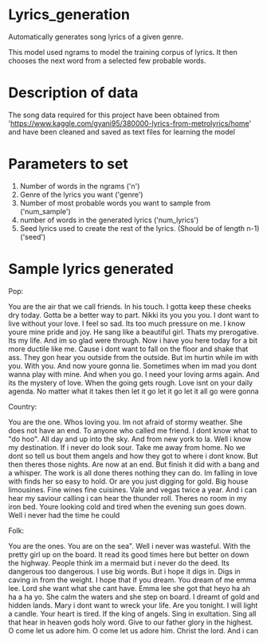 # Lyrics_generation
Automatically generates song lyrics of a given genre.

This model used ngrams to model the training corpus of lyrics. It then chooses the next word from a selected few probable words. 

# Description of data
The song data required for this project have been obtained from 'https://www.kaggle.com/gyani95/380000-lyrics-from-metrolyrics/home' and have been cleaned and saved as text files for learning the model

# Parameters to set
 1. Number of words in the ngrams ('n')
 2. Genre of the lyrics you want ('genre')
 3. Number of most probable words you want to sample from ('num_sample')
 4. number of words in the generated lyrics ('num_lyrics')
 5. Seed lyrics used to create the rest of the lyrics. (Should be of length n-1) ('seed')
 
 # Sample lyrics generated
 
 Pop: 
 
 You are the air that we call friends.
 In his touch.
 I gotta keep these cheeks dry today.
 Gotta be a better way to part.
 Nikki its you you you.
 I dont want to live without your love.
 I feel so sad.
 Its too much pressure on me.
 I know youre mine pride and joy.
 He sang like a beautiful girl.
 Thats my prerogative.
 Its my life.
 And im so glad were through.
 Now i have you here today for a bit more ductile like me.
 Cause i dont want to fall on the floor and shake that ass.
 They gon hear you outside from the outside.
 But im hurtin while im with you.
 With you.
 And now youre gonna lie.
 Sometimes when im mad you dont wanna play with mine.
 And when you go.
 I need your loving arms again.
 And its the mystery of love.
 When the going gets rough.
 Love isnt on your daily agenda.
 No matter what it takes then let it go let it go let it all go were gonna
 
 Country:
 
 You are the one.
 Whos loving you.
 Im not afraid of stormy weather.
 She does not have an end.
 To anyone who called me friend.
 I dont know what to "do hoo".
 All day and up into the sky.
 And from new york to la.
 Well i know my destination.
 If i never do look sour.
 Take me away from home.
 No we dont so tell us bout them angels and how they got to where i dont know.
 But then theres those nights.
 Are now at an end.
 But finish it did with a bang and a whisper.
 The work is all done theres nothing they can do.
 Im falling in love with finds her so easy to hold.
 Or are you just digging for gold.
 Big house limousines.
 Fine wines fine cuisines.
 Vale and vegas twice a year.
 And i can hear my saviour calling i can hear the thunder roll.
 Theres no room in my iron bed.
 Youre looking cold and tired when the evening sun goes down.
 Well i never had the time he could
 
 Folk:
 
 You are the ones.
 You are on the sea".
 Well i never was wasteful.
 With the pretty girl up on the board.
 It read its good times here but better on down the highway.
 People think im a mermaid but i never do the deed.
 Its dangerous too dangerous.
 I use big words.
 But i hope it digs in.
 Digs in caving in from the weight.
 I hope that if you dream.
 You dream of me emma lee.
 Lord she want what she cant have.
 Emma lee she got that heyo ha ah ha a ha yo.
 She calm the waters and she step on board.
 I dreamt of gold and hidden lands.
 Mary i dont want to wreck your life.
 Are you tonight.
 I will light a candle.
 Your heart is tired.
 If the king of angels.
 Sing in exultation.
 Sing all that hear in heaven gods holy word.
 Give to our father glory in the highest.
 O come let us adore him.
 O come let us adore him.
 Christ the lord.
 And i can
 
 
